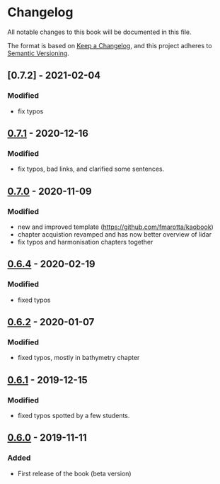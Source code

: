 

# Changelog

All notable changes to this book will be documented in this file.

The format is based on [Keep a Changelog](https://keepachangelog.com/en/1.0.0/),
and this project adheres to [Semantic Versioning](https://semver.org/spec/v2.0.0.html).


## [0.7.2] - 2021-02-04
### Modified
- fix typos

## [0.7.1] - 2020-12-16
### Modified
- fix typos, bad links, and clarified some sentences.


## [0.7.0] - 2020-11-09
### Modified
- new and improved template (https://github.com/fmarotta/kaobook)
- chapter acquistion revamped and has now better overview of lidar
- fix typos and harmonisation chapters together

## [0.6.4] - 2020-02-19
### Modified
- fixed typos

## [0.6.2] - 2020-01-07
### Modified
- fixed typos, mostly in bathymetry chapter

## [0.6.1] - 2019-12-15
### Modified
- fixed typos spotted by a few students.

## [0.6.0] - 2019-11-11
### Added
- First release of the book (beta version)


[0.7.1]: https://github.com/tudelft3d/terrainbook/compare/0.7.1...0.7.2
[0.7.1]: https://github.com/tudelft3d/terrainbook/compare/0.7.0...0.7.1
[0.7.0]: https://github.com/tudelft3d/terrainbook/compare/0.6.4...0.7.0
[0.6.4]: https://github.com/tudelft3d/terrainbook/compare/0.6.2...0.6.4
[0.6.2]: https://github.com/tudelft3d/terrainbook/compare/0.6.1...0.6.2
[0.6.1]: https://github.com/tudelft3d/terrainbook/compare/0.6.0...0.6.1
[0.6.0]: https://github.com/tudelft3d/terrainbook/releases/0.6.0
